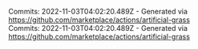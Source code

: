 Commits: 2022-11-03T04:02:20.489Z - Generated via https://github.com/marketplace/actions/artificial-grass
<br>
Commits: 2022-11-03T04:02:20.489Z - Generated via https://github.com/marketplace/actions/artificial-grass
<br>
